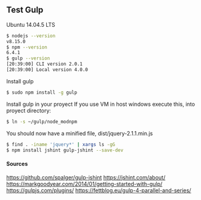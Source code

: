 ## Test Gulp
Ubuntu 14.04.5 LTS
```bash
$ nodejs --version
v8.15.0
$ npm --version
6.4.1
$ gulp --version
[20:39:00] CLI version 2.0.1
[20:39:00] Local version 4.0.0
```

Install gulp
```bash
$ sudo npm install -g gulp
```


Install gulp in your proyect
If you use VM in host windows execute this, into proyect directory:
```bash
$ ln -s ~/gulp/node_modnpm
```
You should now have a minified file, dist/jquery-2.1.1.min.js
```bash
$ find . -iname 'jquery*' | xargs ls -gG
$ npm install jshint gulp-jshint --save-dev
```

#### Sources
https://github.com/spalger/gulp-jshint
https://jshint.com/about/
https://markgoodyear.com/2014/01/getting-started-with-gulp/
https://gulpjs.com/plugins/
https://fettblog.eu/gulp-4-parallel-and-series/
